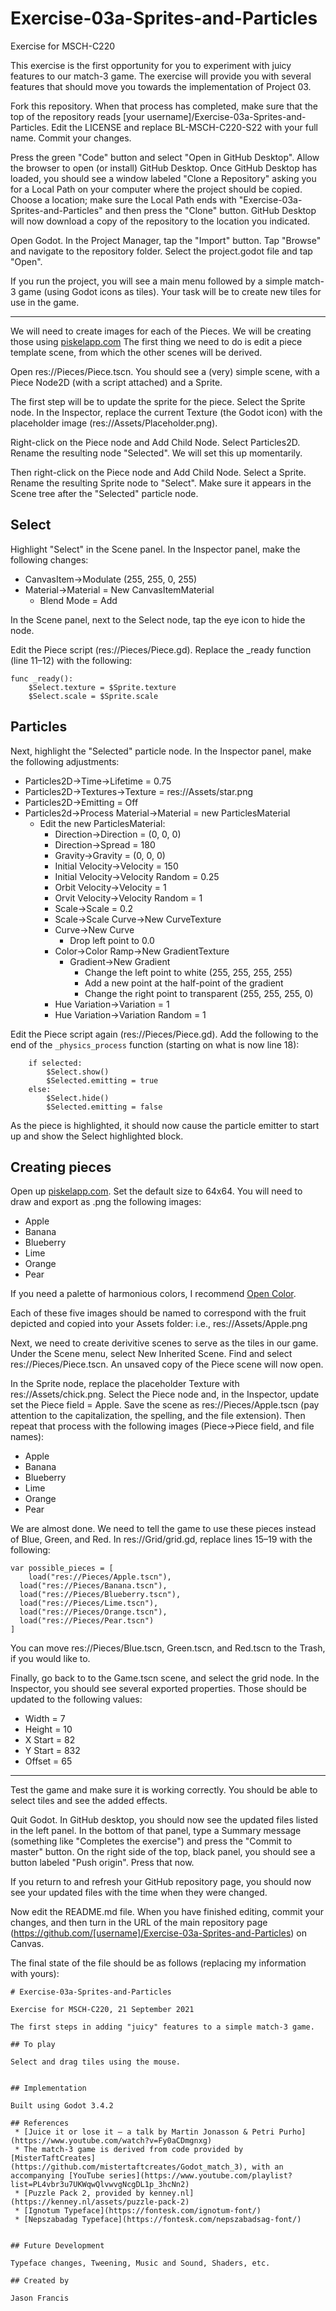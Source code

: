 # Exercise-03a-Sprites-and-Particles

Exercise for MSCH-C220

This exercise is the first opportunity for you to experiment with juicy features to our match-3 game. The exercise will provide you with several features that should move you towards the implementation of Project 03.

Fork this repository. When that process has completed, make sure that the top of the repository reads [your username]/Exercise-03a-Sprites-and-Particles. Edit the LICENSE and replace BL-MSCH-C220-S22 with your full name. Commit your changes.

Press the green "Code" button and select "Open in GitHub Desktop". Allow the browser to open (or install) GitHub Desktop. Once GitHub Desktop has loaded, you should see a window labeled "Clone a Repository" asking you for a Local Path on your computer where the project should be copied. Choose a location; make sure the Local Path ends with "Exercise-03a-Sprites-and-Particles" and then press the "Clone" button. GitHub Desktop will now download a copy of the repository to the location you indicated.

Open Godot. In the Project Manager, tap the "Import" button. Tap "Browse" and navigate to the repository folder. Select the project.godot file and tap "Open".

If you run the project, you will see a main menu followed by a simple match-3 game (using Godot icons as tiles). Your task will be to create new tiles for use in the game.

---

We will need to create images for each of the Pieces. We will be creating those using [piskelapp.com](https://www.piskelapp.com/) The first thing we need to do is edit a piece template scene, from which the other scenes will be derived.

Open res://Pieces/Piece.tscn. You should see a (very) simple scene, with a Piece Node2D (with a script attached) and a Sprite.

The first step will be to update the sprite for the piece. Select the Sprite node. In the Inspector, replace the current Texture (the Godot icon) with the placeholder image (res://Assets/Placeholder.png).

Right-click on the Piece node and Add Child Node. Select Particles2D. Rename the resulting node "Selected". We will set this up momentarily.

Then right-click on the Piece node and Add Child Node. Select a Sprite. Rename the resulting Sprite node to "Select". Make sure it appears in the Scene tree after the "Selected" particle node.

## Select

Highlight "Select" in the Scene panel. In the Inspector panel, make the following changes:
 * CanvasItem->Modulate (255, 255, 0, 255)
 * Material->Material = New CanvasItemMaterial
   * Blend Mode = Add

In the Scene panel, next to the Select node, tap the eye icon to hide the node.

Edit the Piece script (res://Pieces/Piece.gd). Replace the _ready function (line 11–12) with the following:
```
func _ready():
	$Select.texture = $Sprite.texture
	$Select.scale = $Sprite.scale
```

## Particles

Next, highlight the "Selected" particle node. In the Inspector panel, make the following adjustments:

 * Particles2D->Time->Lifetime = 0.75
 * Particles2D->Textures->Texture = res://Assets/star.png
 * Particles2D->Emitting = Off
 * Particles2d->Process Material->Material = new ParticlesMaterial
   * Edit the new ParticlesMaterial:
     * Direction->Direction = (0, 0, 0)
     * Direction->Spread = 180
     * Gravity->Gravity = (0, 0, 0)
     * Initial Velocity->Velocity = 150
     * Initial Velocity->Velocity Random = 0.25
     * Orbit Velocity->Velocity = 1
     * Orvit Velocity->Velocity Random = 1
     * Scale->Scale = 0.2
     * Scale->Scale Curve->New CurveTexture
     * Curve->New Curve
       * Drop left point to 0.0
     * Color->Color Ramp->New GradientTexture
       * Gradient->New Gradient
         * Change the left point to white (255, 255, 255, 255)
         * Add a new point at the half-point of the gradient
         * Change the right point to transparent (255, 255, 255, 0) 
     * Hue Variation->Variation = 1
     * Hue Variation->Variation Random = 1

Edit the Piece script again (res://Pieces/Piece.gd). Add the following to the end of the `_physics_process` function (starting on what is now line 18):
```
	if selected:
		$Select.show()
		$Selected.emitting = true
	else:
		$Select.hide()
		$Selected.emitting = false
```

As the piece is highlighted, it should now cause the particle emitter to start up and show the Select highlighted block.

## Creating pieces

Open up [piskelapp.com](https://www.piskelapp.com/). Set the default size to 64x64. You will need to draw and export as .png the following images:
  * Apple
  * Banana
  * Blueberry
  * Lime
  * Orange
  * Pear

If you need a palette of harmonious colors, I recommend [Open Color](https://yeun.github.io/open-color/).

Each of these five images should be named to correspond with the fruit depicted and copied into your Assets folder: i.e., res://Assets/Apple.png 

Next, we need to create derivitive scenes to serve as the tiles in our game. Under the Scene menu, select New Inherited Scene. Find and select res://Pieces/Piece.tscn. An unsaved copy of the Piece scene will now open.

In the Sprite node, replace the placeholder Texture with res://Assets/chick.png. Select the Piece node and, in the Inspector, update set the Piece field = Apple. Save the scene as res://Pieces/Apple.tscn (pay attention to the capitalization, the spelling, and the file extension). Then repeat that process with the following images (Piece->Piece field, and file names):
  * Apple
  * Banana
  * Blueberry
  * Lime
  * Orange
  * Pear

We are almost done. We need to tell the game to use these pieces instead of Blue, Green, and Red.
In res://Grid/grid.gd, replace lines 15–19 with the following:
```
var possible_pieces = [
	load("res://Pieces/Apple.tscn"),
  load("res://Pieces/Banana.tscn"),
  load("res://Pieces/Blueberry.tscn"),
  load("res://Pieces/Lime.tscn"),
  load("res://Pieces/Orange.tscn"),
  load("res://Pieces/Pear.tscn")
]
```

You can move res://Pieces/Blue.tscn, Green.tscn, and Red.tscn to the Trash, if you would like to.

Finally, go back to to the Game.tscn scene, and select the grid node. In the Inspector, you should see several exported properties. Those should be updated to the following values:
 * Width = 7
 * Height = 10
 * X Start = 82
 * Y Start = 832
 * Offset = 65

---

Test the game and make sure it is working correctly. You should be able to select tiles and see the added effects.

Quit Godot. In GitHub desktop, you should now see the updated files listed in the left panel. In the bottom of that panel, type a Summary message (something like "Completes the exercise") and press the "Commit to master" button. On the right side of the top, black panel, you should see a button labeled "Push origin". Press that now.

If you return to and refresh your GitHub repository page, you should now see your updated files with the time when they were changed.

Now edit the README.md file. When you have finished editing, commit your changes, and then turn in the URL of the main repository page (https://github.com/[username]/Exercise-03a-Sprites-and-Particles) on Canvas.

The final state of the file should be as follows (replacing my information with yours):
```
# Exercise-03a-Sprites-and-Particles

Exercise for MSCH-C220, 21 September 2021

The first steps in adding "juicy" features to a simple match-3 game.

## To play

Select and drag tiles using the mouse.


## Implementation

Built using Godot 3.4.2

## References
 * [Juice it or lose it — a talk by Martin Jonasson & Petri Purho](https://www.youtube.com/watch?v=Fy0aCDmgnxg)
 * The match-3 game is derived from code provided by [MisterTaftCreates](https://github.com/mistertaftcreates/Godot_match_3), with an accompanying [YouTube series](https://www.youtube.com/playlist?list=PL4vbr3u7UKWqwQlvwvgNcgDL1p_3hcNn2)
 * [Puzzle Pack 2, provided by kenney.nl](https://kenney.nl/assets/puzzle-pack-2)
 * [Ignotum Typeface](https://fontesk.com/ignotum-font/)
 * [Nepszabadag Typeface](https://fontesk.com/nepszabadsag-font/)
 

## Future Development

Typeface changes, Tweening, Music and Sound, Shaders, etc.

## Created by 

Jason Francis
```
